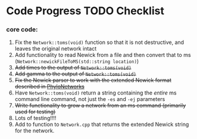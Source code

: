 # Code Progress TODO Checklist

### core code:

1. Fix the `Network::toms(void)` function so that it is not destructive, and leaves the original network intact
2. Add functionality to read Newick from a file and then convert that to ms (`Network::newickFileToMS(std::string location)`)
3. ~~Add times to the output of `Network::toms(void)`~~
4. ~~Add gamma to the output of `Network::toms(void)`~~
5. ~~Fix the Newick parser to work with the extended Newick format described in [PhyloNetworks](https://github.com/crsl4/PhyloNetworks.jl/wiki/Introduction)~~
6. Have `Network::toms(void)` return a string containing the *entire* ms command line command, not just the `-es` and `-ej` parameters
7. ~~Write functionality to grow a network from an ms command (primarily used for testing)~~
8. Lots of testing!!!!
9. Add to function to `Network.cpp` that returns the extended Newick string for the network.